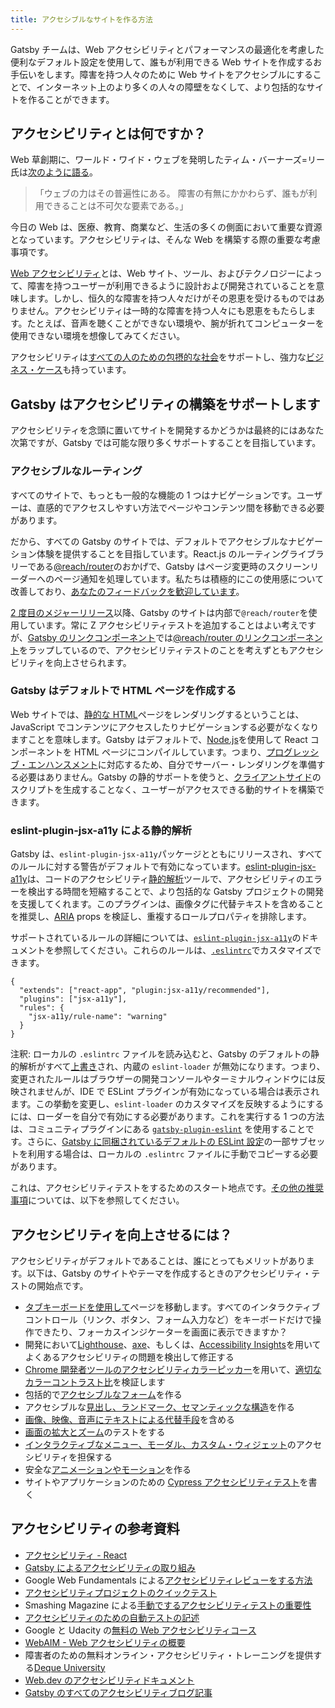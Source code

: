 ```yaml
---
title: アクセシブルなサイトを作る方法
---
```


Gatsby チームは、Web アクセシビリティとパフォーマンスの最適化を考慮した便利なデフォルト設定を使用して、誰もが利用できる Web サイトを作成するお手伝いをします。障害を持つ人々のために Web サイトをアクセシブルにすることで、インターネット上のより多くの人々の障壁をなくして、より包括的なサイトを作ることができます。

## アクセシビリティとは何ですか？

Web 草創期に、ワールド・ワイド・ウェブを発明したティム・バーナーズ=リー氏は[次のように語る](https://www.w3.org/Press/IPO-announce)。

> 「ウェブの力はその普遍性にある。
> 障害の有無にかかわらず、誰もが利用できることは不可欠な要素である。」

今日の Web は、医療、教育、商業など、生活の多くの側面において重要な資源となっています。アクセシビリティは、そんな Web を構築する際の重要な考慮事項です。

[Web アクセシビリティ](https://www.w3.org/WAI/fundamentals/accessibility-intro/#what)とは、Web サイト、ツール、およびテクノロジーによって、障害を持つユーザーが利用できるように設計および開発されていることを意味します。しかし、恒久的な障害を持つ人々だけがその恩恵を受けるものではありません。アクセシビリティは一時的な障害を持つ人々にも恩恵をもたらします。たとえば、音声を聴くことができない環境や、腕が折れてコンピューターを使用できない環境を想像してみてください。

アクセシビリティは[すべての人のための包摂的な社会](https://www.w3.org/standards/webdesign/accessibility#case)をサポートし、強力な[ビジネス・ケース](https://www.w3.org/WAI/business-case/)も持っています。

## Gatsby はアクセシビリティの構築をサポートします

アクセシビリティを念頭に置いてサイトを開発するかどうかは最終的にはあなた次第ですが、Gatsby では可能な限り多くサポートすることを目指しています。

### アクセシブルなルーティング

すべてのサイトで、もっとも一般的な機能の 1 つはナビゲーションです。ユーザーは、直感的でアクセスしやすい方法でページやコンテンツ間を移動できる必要があります。

だから、すべての Gatsby のサイトでは、デフォルトでアクセシブルなナビゲーション体験を提供することを目指しています。React.js のルーティングライブラリーである[@reach/router](https://reach.tech/router)のおかげで、Gatsby はページ変更時のスクリーンリーダーへのページ通知を処理しています。私たちは積極的にこの使用感について改善しており、[あなたのフィードバックを歓迎しています](/accessibility-statement/)。

[2 度目のメジャーリリース](/blog/2018-09-17-gatsby-v2/)以降、Gatsby のサイトは内部で`@reach/router`を使用しています。常に Z アクセシビリティテストを追加することはよい考えですが、[Gatsby のリンクコンポーネント](/docs/gatsby-link/)では[@reach/router のリンクコンポーネント](https://reach.tech/router/api/Link)をラップしているので、アクセシビリティテストのことを考えずともアクセシビリティを向上させられます。

### Gatsby はデフォルトで HTML ページを作成する

Web サイトでは、[静的な HTML](/docs/glossary#static)ページをレンダリングするということは、JavaScript でコンテンツにアクセスしたりナビゲーションする必要がなくなりますことを意味します。Gatsby はデフォルトで、[Node.js](/docs/glossary#nodejs)を使用して React コンポーネントを HTML ページにコンパイルしています。つまり、[プログレッシブ・エンハンスメント](/docs/glossary#progressive-enhancement)に対応するため、自分でサーバー・レンダリングを準備する必要はありません。Gatsby の静的サポートを使うと、[クライアントサイド](/docs/glossary#client-side)のスクリプトを生成することなく、ユーザーがアクセスできる動的サイトを構築できます。

### eslint-plugin-jsx-a11y による静的解析

Gatsby は、`eslint-plugin-jsx-a11y`パッケージとともにリリースされ、すべてのルールに対する警告がデフォルトで有効になっています。[eslint-plugin-jsx-a11y](https://github.com/evcohen/eslint-plugin-jsx-a11y)は、コードのアクセシビリティ[静的解析](/docs/glossary#linting)ツールで、アクセシビリティのエラーを検出する時間を短縮することで、より包括的な Gatsby プロジェクトの開発を支援してくれます。このプラグインは、画像タグに代替テキストを含めることを推奨し、[ARIA](https://developer.mozilla.org/ja/docs/Web/Accessibility/ARIA) props を検証し、重複するロールプロパティを排除します。

サポートされているルールの詳細については、[`eslint-plugin-jsx-a11y`](https://github.com/evcohen/eslint-plugin-jsx-a11y)のドキュメントを参照してください。これらのルールは、[`.eslintrc`](/docs/eslint/#configuring-eslint)でカスタマイズできます。

```json:title=.eslintrc
{
  "extends": ["react-app", "plugin:jsx-a11y/recommended"],
  "plugins": ["jsx-a11y"],
  "rules": {
    "jsx-a11y/rule-name": "warning"
  }
}
```

注釈: ローカルの `.eslintrc` ファイルを読み込むと、Gatsby のデフォルトの静的解析がすべて[上書き](/docs/eslint/#configuring-eslint)され、内蔵の `eslint-loader` が無効になります。つまり、変更されたルールはブラウザーの開発コンソールやターミナルウィンドウには反映されませんが、IDE で ESLint プラグインが有効になっている場合は表示されます。この挙動を変更し、`eslint-loader` のカスタマイズを反映するようにするには、ローダーを自分で有効にする必要があります。これを実行する 1 つの方法は、コミュニティプラグインにある [`gatsby-plugin-eslint`](https://www.gatsbyjs.org/packages/gatsby-plugin-eslint/) を使用することです。さらに、[Gatsby に同梱されているデフォルトの ESLint 設定](https://github.com/gatsbyjs/gatsby/blob/master/packages/gatsby/src/utils/eslint-config.js)の一部サブセットを利用する場合は、ローカルの `.eslintrc` ファイルに手動でコピーする必要があります。

これは、アクセシビリティテストをするためのスタート地点です。[その他の推奨事項](#アクセシビリティを向上させるには?)については、以下を参照してください。

## アクセシビリティを向上させるには？

アクセシビリティがデフォルトであることは、誰にとってもメリットがあります。以下は、Gatsby のサイトやテーマを作成するときのアクセシビリティ・テストの開始点です。

- [タブキーボードを使用して](https://webaim.org/techniques/keyboard/)ページを移動します。すべてのインタラクティブコントロール（リンク、ボタン、フォーム入力など）をキーボードだけで操作できたり、フォーカスインジケーターを画面に表示できますか？
- 開発において[Lighthouse](https://developers.google.com/web/tools/lighthouse/)、[axe](https://www.deque.com/axe/)、もしくは、[Accessibility Insights](https://accessibilityinsights.io/)を用いてよくあるアクセシビリティの問題を検出して修正する
- [Chrome 開発者ツールのアクセシビリティカラーピッカー](https://developers.google.com/web/updates/2018/01/devtools#contrast)を用いて、[適切なカラーコントラスト比](https://dequeuniversity.com/tips/color-contrast)を検証します
- 包括的で[アクセシブルなフォーム](/docs/building-a-contact-form#creating-an-accessible-form)を作る
- アクセシブルな[見出し、ランドマーク、セマンティックな構造](https://webaim.org/techniques/semanticstructure/)を作る
- [画像、映像、音声にテキストによる代替手段](https://a11y-style-guide.com/style-guide/section-media.html)を含める
- [画面の拡大とズーム](https://axesslab.com/make-site-accessible-screen-magnifiers/)のテストをする
- [インタラクティブなメニュー、モーダル、カスタム・ウィジェット](https://developer.mozilla.org/en-US/docs/Web/Accessibility/An_overview_of_accessible_web_applications_and_widgets)のアクセシビリティを担保する
- 安全な[アニメーションやモーション](https://alistapart.com/article/designing-safer-web-animation-for-motion-sensitivity/)を作る
- サイトやアプリケーションのための [Cypress アクセシビリティテスト](/docs/end-to-end-testing/#writing-tests)を書く

## アクセシビリティの参考資料

- [アクセシビリティ - React](https://ja.reactjs.org/docs/accessibility.html)
- [Gatsby によるアクセシビリティの取り組み](/blog/2019-04-18-gatsby-commitment-to-accessibility/)
- Google Web Fundamentals による[アクセシビリティレビューをする方法](https://developers.google.com/web/fundamentals/accessibility/how-to-review)
- [アクセシビリティプロジェクトのクイックテスト](https://a11yproject.com/#Quick-tests)
- Smashing Magazine による[手動でするアクセシビリティテストの重要性](https://www.smashingmagazine.com/2018/09/importance-manual-accessibility-testing/)
- [アクセシビリティのための自動テストの記述](https://www.24a11y.com/2017/writing-automated-tests-accessibility/)
- Google と Udacity の[無料の Web アクセシビリティコース](https://www.udacity.com/course/web-accessibility--ud891)
- [WebAIM - Web アクセシビリティの概要](https://webaim.org/intro/)
- 障害者のための無料オンライン・アクセシビリティ・トレーニングを提供する[Deque University](https://dequeuniversity.com)
- [Web.dev のアクセシビリティドキュメント](https://web.dev/accessible)
- [Gatsby のすべてのアクセシビリティブログ記事](/blog/tags/accessibility/)
